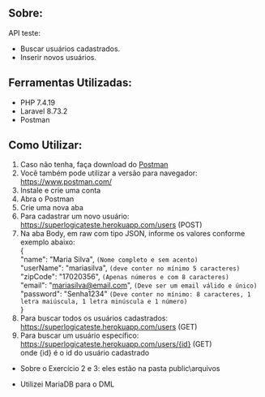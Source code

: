 ## Sobre:

API teste:
- Buscar usuários cadastrados.
- Inserir novos usuários.

## Ferramentas Utilizadas:

- PHP 7.4.19 
- Laravel 8.73.2
- Postman


## Como Utilizar:

01. Caso não tenha, faça download do [Postman](https://www.postman.com/downloads)
02. Você também pode utilizar a versão para navegador: https://www.postman.com/ 
03. Instale e crie uma conta
04. Abra o Postman
05. Crie uma nova aba 
06. Para cadastrar um novo usuário: https://superlogicateste.herokuapp.com/users (POST)
07. Na aba Body, em raw com tipo JSON, informe os valores conforme exemplo abaixo:  
    {  
        "name": "Maria Silva",    `(Nome completo e sem acento)`  
        "userName": "mariasilva", `(deve conter no mínimo 5 caracteres)`  
        "zipCode": "17020356",    `(Apenas números e com 8 caracteres)`  
        "email": "mariasilva@email.com", `(Deve ser um email válido e único)`    
        "password": "Senha1234"  `(Deve conter no mínimo: 8 caracteres, 1 letra maiúscula, 1 letra minúscula e 1 número)`     
    }
08. Para buscar todos os usuários cadastrados: https://superlogicateste.herokuapp.com/users (GET)
09. Para buscar um usuário específico: https://superlogicateste.herokuapp.com/users/{id} (GET)  
    onde {id} é o id do usuário cadastrado

- Sobre o Exercício 2 e 3: eles estão na pasta public\arquivos
* Utilizei MariaDB para o DML 